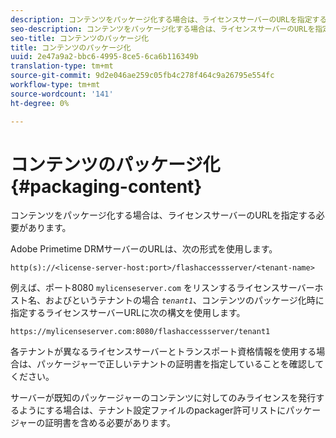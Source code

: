 ```yaml
---
description: コンテンツをパッケージ化する場合は、ライセンスサーバーのURLを指定する必要があります。
seo-description: コンテンツをパッケージ化する場合は、ライセンスサーバーのURLを指定する必要があります。
seo-title: コンテンツのパッケージ化
title: コンテンツのパッケージ化
uuid: 2e47a9a2-bbc6-4995-8ce5-6ca6b116349b
translation-type: tm+mt
source-git-commit: 9d2e046ae259c05fb4c278f464c9a26795e554fc
workflow-type: tm+mt
source-wordcount: '141'
ht-degree: 0%

---
```



# コンテンツのパッケージ化{#packaging-content}

コンテンツをパッケージ化する場合は、ライセンスサーバーのURLを指定する必要があります。

Adobe Primetime DRMサーバーのURLは、次の形式を使用します。

```
http(s)://<license-server-host:port>/flashaccessserver/<tenant-name>
```

例えば、ポート8080 `mylicenseserver.com` をリスンするライセンスサーバーホスト名、およびというテナントの場合 *`tenant1`*、コンテンツのパッケージ化時に指定するライセンスサーバーURLに次の構文を使用します。

```
https://mylicenseserver.com:8080/flashaccessserver/tenant1
```

各テナントが異なるライセンスサーバーとトランスポート資格情報を使用する場合は、パッケージャーで正しいテナントの証明書を指定していることを確認してください。

サーバーが既知のパッケージャーのコンテンツに対してのみライセンスを発行するようにする場合は、テナント設定ファイルのpackager許可リストにパッケージャーの証明書を含める必要があります。
